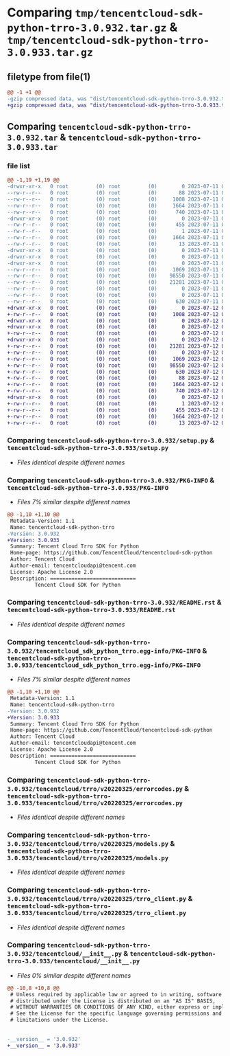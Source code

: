 # Comparing `tmp/tencentcloud-sdk-python-trro-3.0.932.tar.gz` & `tmp/tencentcloud-sdk-python-trro-3.0.933.tar.gz`

## filetype from file(1)

```diff
@@ -1 +1 @@
-gzip compressed data, was "dist/tencentcloud-sdk-python-trro-3.0.932.tar", last modified: Tue Jul 11 01:03:20 2023, max compression
+gzip compressed data, was "dist/tencentcloud-sdk-python-trro-3.0.933.tar", last modified: Wed Jul 12 00:44:25 2023, max compression
```

## Comparing `tencentcloud-sdk-python-trro-3.0.932.tar` & `tencentcloud-sdk-python-trro-3.0.933.tar`

### file list

```diff
@@ -1,19 +1,19 @@
-drwxr-xr-x   0 root         (0) root         (0)        0 2023-07-11 01:03:20.000000 tencentcloud-sdk-python-trro-3.0.932/
--rw-r--r--   0 root         (0) root         (0)       88 2023-07-11 01:03:20.000000 tencentcloud-sdk-python-trro-3.0.932/setup.cfg
--rw-r--r--   0 root         (0) root         (0)     1008 2023-07-11 01:03:20.000000 tencentcloud-sdk-python-trro-3.0.932/setup.py
--rw-r--r--   0 root         (0) root         (0)     1664 2023-07-11 01:03:20.000000 tencentcloud-sdk-python-trro-3.0.932/PKG-INFO
--rw-r--r--   0 root         (0) root         (0)      740 2023-07-11 01:03:20.000000 tencentcloud-sdk-python-trro-3.0.932/README.rst
-drwxr-xr-x   0 root         (0) root         (0)        0 2023-07-11 01:03:20.000000 tencentcloud-sdk-python-trro-3.0.932/tencentcloud_sdk_python_trro.egg-info/
--rw-r--r--   0 root         (0) root         (0)      455 2023-07-11 01:03:20.000000 tencentcloud-sdk-python-trro-3.0.932/tencentcloud_sdk_python_trro.egg-info/SOURCES.txt
--rw-r--r--   0 root         (0) root         (0)        1 2023-07-11 01:03:20.000000 tencentcloud-sdk-python-trro-3.0.932/tencentcloud_sdk_python_trro.egg-info/dependency_links.txt
--rw-r--r--   0 root         (0) root         (0)     1664 2023-07-11 01:03:20.000000 tencentcloud-sdk-python-trro-3.0.932/tencentcloud_sdk_python_trro.egg-info/PKG-INFO
--rw-r--r--   0 root         (0) root         (0)       13 2023-07-11 01:03:20.000000 tencentcloud-sdk-python-trro-3.0.932/tencentcloud_sdk_python_trro.egg-info/top_level.txt
-drwxr-xr-x   0 root         (0) root         (0)        0 2023-07-11 01:03:20.000000 tencentcloud-sdk-python-trro-3.0.932/tencentcloud/
-drwxr-xr-x   0 root         (0) root         (0)        0 2023-07-11 01:03:20.000000 tencentcloud-sdk-python-trro-3.0.932/tencentcloud/trro/
-drwxr-xr-x   0 root         (0) root         (0)        0 2023-07-11 01:03:20.000000 tencentcloud-sdk-python-trro-3.0.932/tencentcloud/trro/v20220325/
--rw-r--r--   0 root         (0) root         (0)     1069 2023-07-11 01:03:20.000000 tencentcloud-sdk-python-trro-3.0.932/tencentcloud/trro/v20220325/errorcodes.py
--rw-r--r--   0 root         (0) root         (0)    98550 2023-07-11 01:03:20.000000 tencentcloud-sdk-python-trro-3.0.932/tencentcloud/trro/v20220325/models.py
--rw-r--r--   0 root         (0) root         (0)    21281 2023-07-11 01:03:20.000000 tencentcloud-sdk-python-trro-3.0.932/tencentcloud/trro/v20220325/trro_client.py
--rw-r--r--   0 root         (0) root         (0)        0 2023-07-11 01:03:20.000000 tencentcloud-sdk-python-trro-3.0.932/tencentcloud/trro/v20220325/__init__.py
--rw-r--r--   0 root         (0) root         (0)        0 2023-07-11 01:03:20.000000 tencentcloud-sdk-python-trro-3.0.932/tencentcloud/trro/__init__.py
--rw-r--r--   0 root         (0) root         (0)      630 2023-07-11 01:03:20.000000 tencentcloud-sdk-python-trro-3.0.932/tencentcloud/__init__.py
+drwxr-xr-x   0 root         (0) root         (0)        0 2023-07-12 00:44:25.000000 tencentcloud-sdk-python-trro-3.0.933/
+-rw-r--r--   0 root         (0) root         (0)     1008 2023-07-12 00:44:25.000000 tencentcloud-sdk-python-trro-3.0.933/setup.py
+drwxr-xr-x   0 root         (0) root         (0)        0 2023-07-12 00:44:25.000000 tencentcloud-sdk-python-trro-3.0.933/tencentcloud/
+drwxr-xr-x   0 root         (0) root         (0)        0 2023-07-12 00:44:25.000000 tencentcloud-sdk-python-trro-3.0.933/tencentcloud/trro/
+-rw-r--r--   0 root         (0) root         (0)        0 2023-07-12 00:44:25.000000 tencentcloud-sdk-python-trro-3.0.933/tencentcloud/trro/__init__.py
+drwxr-xr-x   0 root         (0) root         (0)        0 2023-07-12 00:44:25.000000 tencentcloud-sdk-python-trro-3.0.933/tencentcloud/trro/v20220325/
+-rw-r--r--   0 root         (0) root         (0)    21281 2023-07-12 00:44:25.000000 tencentcloud-sdk-python-trro-3.0.933/tencentcloud/trro/v20220325/trro_client.py
+-rw-r--r--   0 root         (0) root         (0)        0 2023-07-12 00:44:25.000000 tencentcloud-sdk-python-trro-3.0.933/tencentcloud/trro/v20220325/__init__.py
+-rw-r--r--   0 root         (0) root         (0)     1069 2023-07-12 00:44:25.000000 tencentcloud-sdk-python-trro-3.0.933/tencentcloud/trro/v20220325/errorcodes.py
+-rw-r--r--   0 root         (0) root         (0)    98550 2023-07-12 00:44:25.000000 tencentcloud-sdk-python-trro-3.0.933/tencentcloud/trro/v20220325/models.py
+-rw-r--r--   0 root         (0) root         (0)      630 2023-07-12 00:44:25.000000 tencentcloud-sdk-python-trro-3.0.933/tencentcloud/__init__.py
+-rw-r--r--   0 root         (0) root         (0)       88 2023-07-12 00:44:25.000000 tencentcloud-sdk-python-trro-3.0.933/setup.cfg
+-rw-r--r--   0 root         (0) root         (0)     1664 2023-07-12 00:44:25.000000 tencentcloud-sdk-python-trro-3.0.933/PKG-INFO
+-rw-r--r--   0 root         (0) root         (0)      740 2023-07-12 00:44:25.000000 tencentcloud-sdk-python-trro-3.0.933/README.rst
+drwxr-xr-x   0 root         (0) root         (0)        0 2023-07-12 00:44:25.000000 tencentcloud-sdk-python-trro-3.0.933/tencentcloud_sdk_python_trro.egg-info/
+-rw-r--r--   0 root         (0) root         (0)        1 2023-07-12 00:44:25.000000 tencentcloud-sdk-python-trro-3.0.933/tencentcloud_sdk_python_trro.egg-info/dependency_links.txt
+-rw-r--r--   0 root         (0) root         (0)      455 2023-07-12 00:44:25.000000 tencentcloud-sdk-python-trro-3.0.933/tencentcloud_sdk_python_trro.egg-info/SOURCES.txt
+-rw-r--r--   0 root         (0) root         (0)     1664 2023-07-12 00:44:25.000000 tencentcloud-sdk-python-trro-3.0.933/tencentcloud_sdk_python_trro.egg-info/PKG-INFO
+-rw-r--r--   0 root         (0) root         (0)       13 2023-07-12 00:44:25.000000 tencentcloud-sdk-python-trro-3.0.933/tencentcloud_sdk_python_trro.egg-info/top_level.txt
```

### Comparing `tencentcloud-sdk-python-trro-3.0.932/setup.py` & `tencentcloud-sdk-python-trro-3.0.933/setup.py`

 * *Files identical despite different names*

### Comparing `tencentcloud-sdk-python-trro-3.0.932/PKG-INFO` & `tencentcloud-sdk-python-trro-3.0.933/PKG-INFO`

 * *Files 7% similar despite different names*

```diff
@@ -1,10 +1,10 @@
 Metadata-Version: 1.1
 Name: tencentcloud-sdk-python-trro
-Version: 3.0.932
+Version: 3.0.933
 Summary: Tencent Cloud Trro SDK for Python
 Home-page: https://github.com/TencentCloud/tencentcloud-sdk-python
 Author: Tencent Cloud
 Author-email: tencentcloudapi@tencent.com
 License: Apache License 2.0
 Description: ============================
         Tencent Cloud SDK for Python
```

### Comparing `tencentcloud-sdk-python-trro-3.0.932/README.rst` & `tencentcloud-sdk-python-trro-3.0.933/README.rst`

 * *Files identical despite different names*

### Comparing `tencentcloud-sdk-python-trro-3.0.932/tencentcloud_sdk_python_trro.egg-info/PKG-INFO` & `tencentcloud-sdk-python-trro-3.0.933/tencentcloud_sdk_python_trro.egg-info/PKG-INFO`

 * *Files 7% similar despite different names*

```diff
@@ -1,10 +1,10 @@
 Metadata-Version: 1.1
 Name: tencentcloud-sdk-python-trro
-Version: 3.0.932
+Version: 3.0.933
 Summary: Tencent Cloud Trro SDK for Python
 Home-page: https://github.com/TencentCloud/tencentcloud-sdk-python
 Author: Tencent Cloud
 Author-email: tencentcloudapi@tencent.com
 License: Apache License 2.0
 Description: ============================
         Tencent Cloud SDK for Python
```

### Comparing `tencentcloud-sdk-python-trro-3.0.932/tencentcloud/trro/v20220325/errorcodes.py` & `tencentcloud-sdk-python-trro-3.0.933/tencentcloud/trro/v20220325/errorcodes.py`

 * *Files identical despite different names*

### Comparing `tencentcloud-sdk-python-trro-3.0.932/tencentcloud/trro/v20220325/models.py` & `tencentcloud-sdk-python-trro-3.0.933/tencentcloud/trro/v20220325/models.py`

 * *Files identical despite different names*

### Comparing `tencentcloud-sdk-python-trro-3.0.932/tencentcloud/trro/v20220325/trro_client.py` & `tencentcloud-sdk-python-trro-3.0.933/tencentcloud/trro/v20220325/trro_client.py`

 * *Files identical despite different names*

### Comparing `tencentcloud-sdk-python-trro-3.0.932/tencentcloud/__init__.py` & `tencentcloud-sdk-python-trro-3.0.933/tencentcloud/__init__.py`

 * *Files 0% similar despite different names*

```diff
@@ -10,8 +10,8 @@
 # Unless required by applicable law or agreed to in writing, software
 # distributed under the License is distributed on an "AS IS" BASIS,
 # WITHOUT WARRANTIES OR CONDITIONS OF ANY KIND, either express or implied.
 # See the License for the specific language governing permissions and
 # limitations under the License.
 
 
-__version__ = '3.0.932'
+__version__ = '3.0.933'
```

